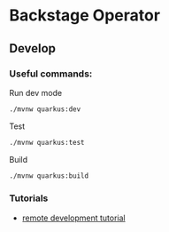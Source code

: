 # Backstage Operator

## Develop

### Useful commands:

Run dev mode

```bash
./mvnw quarkus:dev
```

Test

```bash
./mvnw quarkus:test
```

Build

```bash
./mvnw quarkus:build
```

### Tutorials

* [remote development tutorial](https://developers.redhat.com/blog/2021/02/11/enhancing-the-development-loop-with-quarkus-remote-development?extIdCarryOver=true)
